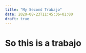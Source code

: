 ```yaml
---
title: "My Second Trabajo"
date: 2020-08-23T11:45:36+01:00
draft: true
---
```


# So this is a trabajo
